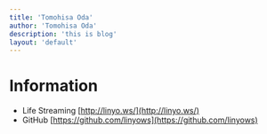 ```yaml
---
title: 'Tomohisa Oda'
author: 'Tomohisa Oda'
description: 'this is blog'
layout: 'default'
---
```


# Information

- Life Streaming [http://linyo.ws/](http://linyo.ws/)
- GitHub [https://github.com/linyows](https://github.com/linyows)
